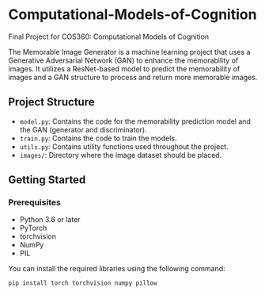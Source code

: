 # Computational-Models-of-Cognition
Final Project for COS360: Computational Models of Cognition

The Memorable Image Generator is a machine learning project that uses a Generative Adversarial Network (GAN) to enhance the memorability of images. It utilizes a ResNet-based model to predict the memorability of images and a GAN structure to process and return more memorable images.

## Project Structure

- `model.py`: Contains the code for the memorability prediction model and the GAN (generator and discriminator).
- `train.py`: Contains the code to train the models.
- `utils.py`: Contains utility functions used throughout the project.
- `images/`: Directory where the image dataset should be placed.

## Getting Started

### Prerequisites

- Python 3.6 or later
- PyTorch
- torchvision
- NumPy
- PIL

You can install the required libraries using the following command:

```sh
pip install torch torchvision numpy pillow

